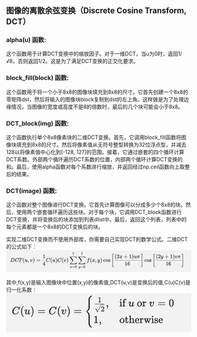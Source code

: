 <!--
 * @Author: hhan
 * @Date: 2025-04-30 12:21:45
 * @LastEditTime: 2025-04-30 20:54:47
 * @Description: 
-->
# 

## 图像的离散余弦变换（Discrete Cosine Transform, DCT）

### alpha(u) 函数:
这个函数用于计算DCT变换中的缩放因子。对于一维DCT，当u为0时，返回1/√8，否则返回1/2。这是为了满足DCT变换的正交化要求。

### block_fill(block) 函数:
这个函数用于将一个小于8x8的图像块填充到8x8的尺寸。它首先创建一个8x8的零矩阵dst，然后将输入的图像块block复制到dst的左上角。这样做是为了处理边缘情况，当图像的宽度或高度不是8的倍数时，最后的几个块可能会小于8x8。

### DCT_block(img) 函数:
这个函数执行单个8x8像素块的二维DCT变换。首先，它调用block_fill函数将图像块填充到8x8的尺寸。然后将像素值从无符号整型转换为32位浮点型，并减去128以将像素值中心化到[-128, 127]的范围。接着，它通过嵌套的四个循环计算DCT系数。外部两个循环遍历DCT系数的位置，内部两个循环计算DCT变换的和。最后，使用alpha函数对每个系数进行缩放，并返回经过np.ceil函数向上取整后的结果。

### DCT(image) 函数:
这个函数对整个图像进行DCT变换。它首先计算图像可以分成多少个8x8的块。然后，使用两个嵌套循环遍历这些块。对于每个块，它调用DCT_block函数进行DCT变换，并将变换后的块添加到列表dlist中。最后，返回这个列表，列表中的每个元素都是一个8x8的DCT变换后的块。

实现二维DCT变换而不使用外部库，你需要自己实现DCT的数学公式。二维DCT的公式如下：
    ![dct](./md-pic/dct-md.png)

其中,f(x,y)是输入图像块中位置(x,y)的像素值,DCT(u,v)是变换后的值,C(u)C(v)是归一化系数：
    ![dct](./md-pic/dct-md2.png)
